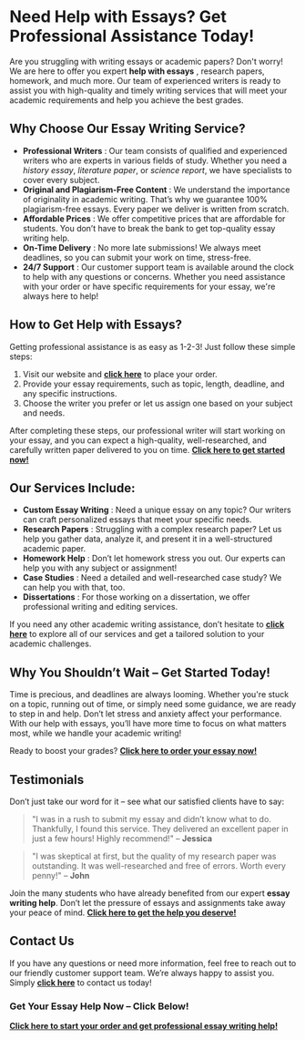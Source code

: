 # Need Help with Essays? Get Professional Assistance Today!

Are you struggling with writing essays or academic papers? Don't worry! We are here to offer you expert **help with essays** , research papers, homework, and much more. Our team of experienced writers is ready to assist you with high-quality and timely writing services that will meet your academic requirements and help you achieve the best grades.

## Why Choose Our Essay Writing Service?

- **Professional Writers** : Our team consists of qualified and experienced writers who are experts in various fields of study. Whether you need a _history essay_, _literature paper_, or _science report_, we have specialists to cover every subject.
- **Original and Plagiarism-Free Content** : We understand the importance of originality in academic writing. That’s why we guarantee 100% plagiarism-free essays. Every paper we deliver is written from scratch.
- **Affordable Prices** : We offer competitive prices that are affordable for students. You don’t have to break the bank to get top-quality essay writing help.
- **On-Time Delivery** : No more late submissions! We always meet deadlines, so you can submit your work on time, stress-free.
- **24/7 Support** : Our customer support team is available around the clock to help with any questions or concerns. Whether you need assistance with your order or have specific requirements for your essay, we're always here to help!

## How to Get Help with Essays?

Getting professional assistance is as easy as 1-2-3! Just follow these simple steps:

1. Visit our website and **[click here](https://tinyurl.com/topessay?keyword=help+with+essays)** to place your order.
2. Provide your essay requirements, such as topic, length, deadline, and any specific instructions.
3. Choose the writer you prefer or let us assign one based on your subject and needs.

After completing these steps, our professional writer will start working on your essay, and you can expect a high-quality, well-researched, and carefully written paper delivered to you on time. **[Click here to get started now!](https://tinyurl.com/topessay?keyword=help+with+essays)**

## Our Services Include:

- **Custom Essay Writing** : Need a unique essay on any topic? Our writers can craft personalized essays that meet your specific needs.
- **Research Papers** : Struggling with a complex research paper? Let us help you gather data, analyze it, and present it in a well-structured academic paper.
- **Homework Help** : Don’t let homework stress you out. Our experts can help you with any subject or assignment!
- **Case Studies** : Need a detailed and well-researched case study? We can help you with that, too.
- **Dissertations** : For those working on a dissertation, we offer professional writing and editing services.

If you need any other academic writing assistance, don’t hesitate to **[click here](https://tinyurl.com/topessay?keyword=help+with+essays)** to explore all of our services and get a tailored solution to your academic challenges.

## Why You Shouldn’t Wait – Get Started Today!

Time is precious, and deadlines are always looming. Whether you're stuck on a topic, running out of time, or simply need some guidance, we are ready to step in and help. Don’t let stress and anxiety affect your performance. With our help with essays, you’ll have more time to focus on what matters most, while we handle your academic writing!

Ready to boost your grades? **[Click here to order your essay now!](https://tinyurl.com/topessay?keyword=help+with+essays)**

## Testimonials

Don’t just take our word for it – see what our satisfied clients have to say:

> "I was in a rush to submit my essay and didn’t know what to do. Thankfully, I found this service. They delivered an excellent paper in just a few hours! Highly recommend!" – **Jessica**

> "I was skeptical at first, but the quality of my research paper was outstanding. It was well-researched and free of errors. Worth every penny!" – **John**

Join the many students who have already benefited from our expert **essay writing help**. Don’t let the pressure of essays and assignments take away your peace of mind. **[Click here to get the help you deserve!](https://tinyurl.com/topessay?keyword=help+with+essays)**

## Contact Us

If you have any questions or need more information, feel free to reach out to our friendly customer support team. We’re always happy to assist you. Simply **[click here](https://tinyurl.com/topessay?keyword=help+with+essays)** to contact us today!

### Get Your Essay Help Now – Click Below!

**[Click here to start your order and get professional essay writing help!](https://tinyurl.com/topessay?keyword=help+with+essays)**
